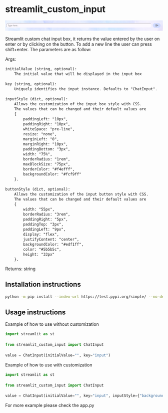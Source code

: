 # streamlit_custom_input

![input_example](https://github.com/Farah-S/streamlit_custom_input/blob/main/streamlit_custom_input/frontend/public/input_example.png)

Streamlit custom chat input box, it returns the value entered by the user on enter or by clicking on the button. To add a new line the user can press shift+enter. The parameters are as follow:

Args:

    initialValue (string, optional): 
        The initial value that will be displayed in the input box
    
    key (string, optional): 
        Uniquely identifies the input instance. Defaults to "ChatInput".
    
    inputStyle (dict, optional): 
        Allows the customization of the input box style with CSS. 
        The values that can be changed and their default values are 
        {
            paddingLeft: "10px", 
            paddingRight: "10px",
            whiteSpace: "pre-line", 
            resize: "none", 
            marginLeft: "0", 
            marginRight: "10px",
            paddingBottom: "3px", 
            width: "75%", 
            borderRadius: "1rem", 
            maxBlockSize: "75px", 
            borderColor: "#f4efff", 
            backgroundColor: "#fcf9ff"
        }.
        
    buttonStyle (dict, optional): 
        Allows the customization of the input button style with CSS. 
        The values that can be changed and their default values are 
        {    
            width: "55px", 
            borderRadius: "3rem", 
            paddingRight: "5px", 
            paddingTop: "3px", 
            paddingLeft: "9px", 
            display: "flex", 
            justifyContent: "center", 
            backgroundColor: "#edf1ff", 
            color: "#5b5b5c",
            height: "33px"
        }.

Returns:
    string

## Installation instructions

```sh
python -m pip install --index-url https://test.pypi.org/simple/ --no-deps streamlit_custom_input
```

## Usage instructions
Example of how to use without customization

```python
import streamlit as st

from streamlit_custom_input import ChatInput

value = ChatInput(initialValue="", key="input")
```

Example of how to use with customization

```python
import streamlit as st

from streamlit_custom_input import ChatInput

value = ChatInput(initialValue="", key="input", inputStyle={"backgroundColor":"black"}, buttonStyle={"height":"50px"})
```

For more example please check the app.py
